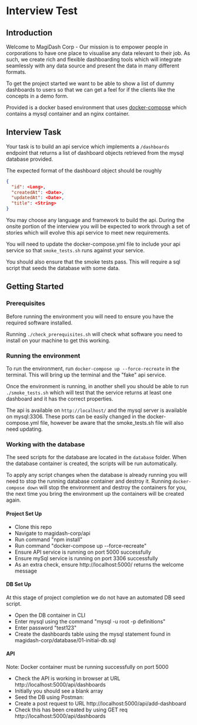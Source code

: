 # Interview Test

## Introduction

Welcome to MagiDash Corp - Our mission is to empower people in corporations to have one place to visualise any data relevant to their job. As such, we create rich and flexible dashboarding tools which will integrate seamlessly with any data source and present the data in many different formats.

To get the project started we want to be able to show a list of dummy dashboards to users so that we can get a feel for if the clients like the concepts in a demo form.

Provided is a docker based environment that uses [docker-compose](https://docs.docker.com/compose/) which contains a mysql container and an nginx container.

## Interview Task

Your task is to build an api service which implements a `/dashboards` endpoint that returns a list of dashboard objects retrieved from the mysql database provided.

The expected format of the dashboard object should be roughly

```json
{
  "id": <Long>,
  "createdAt": <Date>,
  "updatedAt": <Date>,
  "title": <String>
}
```

You may choose any language and framework to build the api. During the onsite portion of the interview you will be expected to work through a set of stories which will evolve this api service to meet new requirements.

You will need to update the docker-compose.yml file to include your api service so that `smoke_tests.sh` runs against your service.

You should also ensure that the smoke tests pass. This will require a sql script that seeds the database with some data.

## Getting Started

### Prerequisites

Before running the environment you will need to ensure you have the required software installed.

Running `./check_prerequisites.sh` will check what software you need to install on your machine to get this working.

### Running the environment

To run the environment, run `docker-compose up --force-recreate` in the terminal. This will bring up the terminal and the "fake" api service.

Once the environment is running, in another shell you should be able to run `./smoke_tests.sh` which will test that the service returns at least one dashboard and it has the correct properties.

The api is available on `http://localhost/` and the mysql server is available on mysql:3306. These ports can be easily changed in the docker-compose.yml file, however be aware that the smoke_tests.sh file will also need updating.

### Working with the database

The seed scripts for the database are located in the `database` folder. When the database container is created, the
scripts will be run automatically.

To apply any script changes when the database is already running you will need to stop the running database container
and destroy it. Running `docker-compose down` will stop the environment and destroy the containers for you, the next
time you bring the environment up the containers will be created again.

#### Project Set Up

- Clone this repo
- Navigate to magidash-corp/api
- Run command "npm install"
- Run command "docker-compose up --force-recreate"
- Ensure API service is running on port 5000 successfully
- Ensure mySql service is running on port 3306 successfully
- As an extra check, ensure http://localhost:5000/ returns the welcome message

#### DB Set Up

At this stage of project completion we do not have an automated DB seed script.

- Open the DB container in CLI
- Enter mysql using the command "mysql -u root -p definitions"
- Enter password "test123"
- Create the dashboards table using the mysql statement found in magidash-corp/database/01-initial-db.sql

#### API

Note: Docker container must be running successfully on port 5000

- Check the API is working in browser at URL http://localhost:5000/api/dashboards
- Initially you should see a blank array
- Seed the DB using Postman:
- Create a post request to URL http://localhost:5000/api/add-dashboard
- Check this has been created by using GET req http://localhost:5000/api/dashboards
